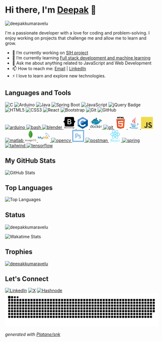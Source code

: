 # Hi there, I'm [Deepak](https://deepakkumaravelu.site) 👋

<p align="left"> <img src="https://komarev.com/ghpvc/?username=deepakkumaravelu&label=Profile%20views&color=0e75b6&style=flat" alt="deepakkumaravelu" /> </p>
I'm a passionate developer with a love for coding and problem-solving. I enjoy working on projects that challenge me and allow me to learn and grow.

- 🔭 I’m currently working on [SIH project](#)
- 🌱 I’m currently learning [Full stack development and machine learning](#)
- 💬 Ask me about anything related to JavaScript and Web Development
- 📫 How to reach me: [Email](mailto:deepak1122003kumar@gmail.com) | [LinkedIn](https://www.linkedin.com/in/deepak-kumaravelu-58a653248)
- ⚡ I love to learn and explore new technologies.

## Languages and Tools
![C](https://img.shields.io/badge/-C-black?style=flat&logo=c)
![Arduino](https://img.shields.io/badge/-Arduino-black?style=flat&logo=arduino)
![Java](https://img.shields.io/badge/-Java-black?style=flat&logo=java)
![Spring Boot](https://img.shields.io/badge/-Spring%20Boot-black?style=flat&logo=spring-boot)
![JavaScript](https://img.shields.io/badge/-JavaScript-black?style=flat&logo=javascript)
![jQuery Badge](https://img.shields.io/badge/jQuery-black)
![HTML5](https://img.shields.io/badge/-HTML5-black?style=flat&logo=html5)
![CSS3](https://img.shields.io/badge/-CSS3-black?style=flat&logo=css3)
![React](https://img.shields.io/badge/-React-black?style=flat&logo=react)
![Bootstrap](https://img.shields.io/badge/-Bootstrap-black?style=flat&logo=bootstrap)
![Git](https://img.shields.io/badge/-Git-black?style=flat&logo=git)
![GitHub](https://img.shields.io/badge/-GitHub-black?style=flat&logo=github)

<p align="left"> <a href="https://www.arduino.cc/" target="_blank" rel="noreferrer"> <img src="https://cdn.worldvectorlogo.com/logos/arduino-1.svg" alt="arduino" width="40" height="40"/> </a> <a href="https://www.gnu.org/software/bash/" target="_blank" rel="noreferrer"> <img src="https://www.vectorlogo.zone/logos/gnu_bash/gnu_bash-icon.svg" alt="bash" width="40" height="40"/> </a> <a href="https://www.blender.org/" target="_blank" rel="noreferrer"> <img src="https://download.blender.org/branding/community/blender_community_badge_white.svg" alt="blender" width="40" height="40"/> </a> <a href="https://getbootstrap.com" target="_blank" rel="noreferrer"> <img src="https://raw.githubusercontent.com/devicons/devicon/master/icons/bootstrap/bootstrap-plain-wordmark.svg" alt="bootstrap" width="40" height="40"/> </a> <a href="https://www.cprogramming.com/" target="_blank" rel="noreferrer"> <img src="https://raw.githubusercontent.com/devicons/devicon/master/icons/c/c-original.svg" alt="c" width="40" height="40"/> </a> <a href="https://www.docker.com/" target="_blank" rel="noreferrer"> <img src="https://raw.githubusercontent.com/devicons/devicon/master/icons/docker/docker-original-wordmark.svg" alt="docker" width="40" height="40"/> </a> <a href="https://git-scm.com/" target="_blank" rel="noreferrer"> <img src="https://www.vectorlogo.zone/logos/git-scm/git-scm-icon.svg" alt="git" width="40" height="40"/> </a> <a href="https://www.w3.org/html/" target="_blank" rel="noreferrer"> <img src="https://raw.githubusercontent.com/devicons/devicon/master/icons/html5/html5-original-wordmark.svg" alt="html5" width="40" height="40"/> </a> <a href="https://www.java.com" target="_blank" rel="noreferrer"> <img src="https://raw.githubusercontent.com/devicons/devicon/master/icons/java/java-original.svg" alt="java" width="40" height="40"/> </a> <a href="https://developer.mozilla.org/en-US/docs/Web/JavaScript" target="_blank" rel="noreferrer"> <img src="https://raw.githubusercontent.com/devicons/devicon/master/icons/javascript/javascript-original.svg" alt="javascript" width="40" height="40"/> </a> <a href="https://www.mathworks.com/" target="_blank" rel="noreferrer"> <img src="https://upload.wikimedia.org/wikipedia/commons/2/21/Matlab_Logo.png" alt="matlab" width="40" height="40"/> </a> <a href="https://www.mongodb.com/" target="_blank" rel="noreferrer"> <img src="https://raw.githubusercontent.com/devicons/devicon/master/icons/mongodb/mongodb-original-wordmark.svg" alt="mongodb" width="40" height="40"/> </a> <a href="https://www.mysql.com/" target="_blank" rel="noreferrer"> <img src="https://raw.githubusercontent.com/devicons/devicon/master/icons/mysql/mysql-original-wordmark.svg" alt="mysql" width="40" height="40"/> </a> <a href="https://opencv.org/" target="_blank" rel="noreferrer"> <img src="https://www.vectorlogo.zone/logos/opencv/opencv-icon.svg" alt="opencv" width="40" height="40"/> </a> <a href="https://www.photoshop.com/en" target="_blank" rel="noreferrer"> <img src="https://raw.githubusercontent.com/devicons/devicon/master/icons/photoshop/photoshop-line.svg" alt="photoshop" width="40" height="40"/> </a> <a href="https://postman.com" target="_blank" rel="noreferrer"> <img src="https://www.vectorlogo.zone/logos/getpostman/getpostman-icon.svg" alt="postman" width="40" height="40"/> </a> <a href="https://reactjs.org/" target="_blank" rel="noreferrer"> <img src="https://raw.githubusercontent.com/devicons/devicon/master/icons/react/react-original-wordmark.svg" alt="react" width="40" height="40"/> </a> <a href="https://spring.io/" target="_blank" rel="noreferrer"> <img src="https://www.vectorlogo.zone/logos/springio/springio-icon.svg" alt="spring" width="40" height="40"/> </a> <a href="https://tailwindcss.com/" target="_blank" rel="noreferrer"> <img src="https://www.vectorlogo.zone/logos/tailwindcss/tailwindcss-icon.svg" alt="tailwind" width="40" height="40"/> </a> <a href="https://www.tensorflow.org" target="_blank" rel="noreferrer"> <img src="https://www.vectorlogo.zone/logos/tensorflow/tensorflow-icon.svg" alt="tensorflow" width="40" height="40"/> </a> </p>

## My GitHub Stats

![GitHub Stats](https://github-readme-stats.vercel.app/api?username=deepakkumaravelu&show_icons=true&theme=dark)

## Top Languages

![Top Languages](https://github-readme-stats.vercel.app/api/top-langs/?username=deepakkumaravelu&layout=compact&theme=dark)

## Status
<p><img align="center" src="https://github-readme-streak-stats.herokuapp.com/?user=deepakkumaravelu&theme=dark" alt="deepakkumaravelu" /></p>

![Wakatime Stats](https://github-readme-stats.vercel.app/api/wakatime?username=@deepakkumaravelu&theme=dark)

## Trophies
<p align="left"> <a href="https://github.com/ryo-ma/github-profile-trophy"><img src="https://github-profile-trophy.vercel.app/?username=deepakkumaravelu" alt="deepakkumaravelu" /></a> </p>

## Let's Connect

[![LinkedIn](https://img.shields.io/badge/-LinkedIn-black?style=flat&logo=linkedin)](https://www.linkedin.com/in/deepak-kumaravelu-58a653248)
[![X](https://img.shields.io/badge/-Twitter-black?style=flat&logo=twitter)](https://twitter.com/Deepak1122003)
[![Hashnode](https://img.shields.io/badge/Hashnode-black?style=flat)](https://hashnode.com/@Deepak1122003)
<picture>
  <source media="(prefers-color-scheme: dark)" srcset="https://raw.githubusercontent.com/platane/platane/output/github-contribution-grid-snake-dark.svg">
  <source media="(prefers-color-scheme: light)" srcset="https://raw.githubusercontent.com/platane/platane/output/github-contribution-grid-snake.svg">
  <img alt="github contribution grid snake animation" src="https://raw.githubusercontent.com/platane/platane/output/github-contribution-grid-snake.svg">
</picture>

_generated with [Platane/snk](https://github.com/Platane/snk)_
